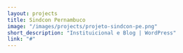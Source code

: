 ```yaml
---
layout: projects
title: Sindcon Pernambuco
image: "/images/projects/projeto-sindcon-pe.png"
short_description: "Instituicional e Blog | WordPress"
link: "#"
---
```

